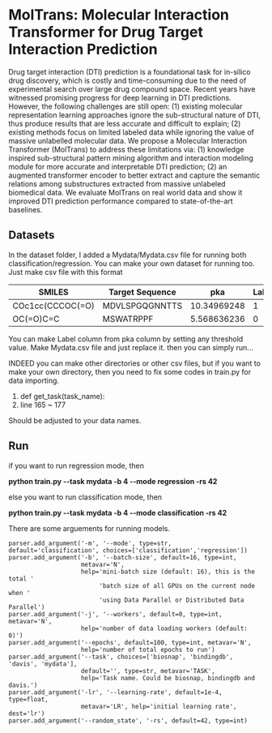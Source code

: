 # MolTrans: Molecular Interaction Transformer for Drug Target Interaction Prediction

Drug target interaction (DTI) prediction is a foundational task for in-silico drug discovery, which is costly and time-consuming due to the need of experimental search over large drug compound space. Recent years have witnessed promising progress for deep learning in DTI predictions. However, the following challenges are still open: (1) existing molecular representation learning approaches ignore the sub-structural nature of DTI, thus produce results that are less accurate and difficult to explain; (2) existing methods focus on limited labeled data while ignoring the value of massive unlabelled molecular data. We propose a Molecular Interaction Transformer (MolTrans) to address these limitations via: (1) knowledge inspired sub-structural pattern mining algorithm and interaction modeling module for more accurate and interpretable DTI prediction; (2) an augmented transformer encoder to better extract and capture the semantic relations among substructures extracted from massive unlabeled biomedical data. We evaluate MolTrans on real world data and show it improved DTI prediction performance compared to state-of-the-art baselines.


## Datasets

In the dataset folder, I added a Mydata/Mydata.csv file for running both classification/regression. You can make your own dataset for running too.
Just make csv file with this format 

| SMILES  | Target Sequence | pka | Label |
| ------------- | ------------- |------------- |------------- |
| COc1cc(CCCOC(=O)  | MDVLSPGQGNNTTS  |10.34969248 | 1 |
| OC(=O)C=C | MSWATRPPF  |5.568636236 | 0

You can make Label column from pka column by setting any threshold value.
Make Mydata.csv file and just replace it. then you can simply run...

INDEED you can make other directories or other csv files, but if you want to make your own directory, then you need to fix some codes in train.py for data importing.

1. def get_task(task_name):
2. line 165 ~ 177

Should be adjusted to your data names.


## Run

if you want to run regression mode, then

**python train.py --task mydata -b 4 --mode regression -rs 42**

else you want to run classification mode, then

**python train.py --task mydata -b 4 --mode classification -rs 42**

There are some arguements for running models.

```
parser.add_argument('-m', '--mode', type=str, default='classification', choices=['classification','regression'])
parser.add_argument('-b', '--batch-size', default=16, type=int,
                    metavar='N',
                    help='mini-batch size (default: 16), this is the total '
                         'batch size of all GPUs on the current node when '
                         'using Data Parallel or Distributed Data Parallel')
parser.add_argument('-j', '--workers', default=0, type=int, metavar='N',
                    help='number of data loading workers (default: 0)')
parser.add_argument('--epochs', default=100, type=int, metavar='N',
                    help='number of total epochs to run')
parser.add_argument('--task', choices=['biosnap', 'bindingdb', 'davis', 'mydata'],
                    default='', type=str, metavar='TASK',
                    help='Task name. Could be biosnap, bindingdb and davis.')
parser.add_argument('-lr', '--learning-rate', default=1e-4, type=float,
                    metavar='LR', help='initial learning rate', dest='lr')
parser.add_argument('--random_state', '-rs', default=42, type=int)
```
